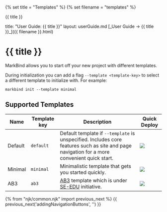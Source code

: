 {% set title = "Templates" %}
{% set filename = "templates" %}

<span id="title" class="d-none">{{ title }}</span>

<frontmatter>
  title: "User Guide: {{ title }}"
  layout: userGuide.md
</frontmatter>

<span id="link" class="d-none">
<md>[_User Guide → {{ title }}_]({{ filename }}.html)</md>
</span>

# {{ title }}

<div class="lead" id="overview">

MarkBind allows you to start off your new project with different templates.
</div>

During initialization you can add a flag `--template <template-key>` to select a different template to initialize with. For example:

```
markbind init --template minimal
```

## Supported Templates

Name    | Template key | Description | Quick Deploy
----    | -------      | ----------- | ------------
Default | `default`    | Default template if `--template` is unspecified. Includes core features such as site and page navigation for a more convenient quick start. | <a href="https://app.netlify.com/start/deploy?repository=https://github.com/MarkBind/init-typical-netlify"><img src="https://www.netlify.com/img/deploy/button.svg" /></a>
Minimal | `minimal`    | Minimalistic template that gets you started quickly. | <a href="https://app.netlify.com/start/deploy?repository=https://github.com/MarkBind/init-minimal-netlify"><img src="https://www.netlify.com/img/deploy/button.svg" /></a>
AB3     | `ab3`        | [AB3](https://se-education.org/addressbook-level3) template which is under [SE-EDU](https://se-education.org) initiative. | <a href="https://65b4b64e61304e76b972f3cd--shimmering-douhua-d6ca81.netlify.app/"><img src="https://www.netlify.com/img/deploy/button.svg" /></a>

{% from "njk/common.njk" import previous_next %}
{{ previous_next('addingNavigationButtons', '') }}